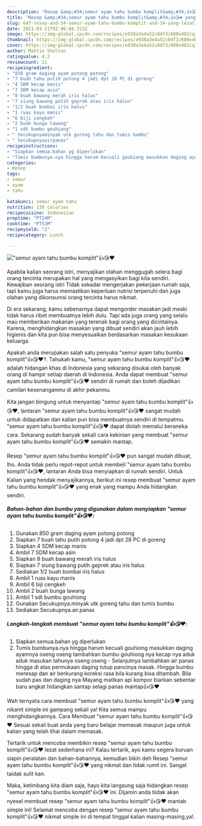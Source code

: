```yaml
---
description: "Resep &amp;#34;semur ayam tahu bumbu komplit&amp;#34;👍😘❤️ yang lezat dan Mudah Dibuat"
title: "Resep &amp;#34;semur ayam tahu bumbu komplit&amp;#34;👍😘❤️ yang lezat dan Mudah Dibuat"
slug: 647-resep-and-34-semur-ayam-tahu-bumbu-komplit-and-34-yang-lezat-dan-mudah-dibuat
date: 2021-03-21T02:46:04.313Z
image: https://img-global.cpcdn.com/recipes/e938a3e4a52c04f3/680x482cq70/semur-ayam-tahu-bumbu-komplit👍😘❤️-foto-resep-utama.jpg
thumbnail: https://img-global.cpcdn.com/recipes/e938a3e4a52c04f3/680x482cq70/semur-ayam-tahu-bumbu-komplit👍😘❤️-foto-resep-utama.jpg
cover: https://img-global.cpcdn.com/recipes/e938a3e4a52c04f3/680x482cq70/semur-ayam-tahu-bumbu-komplit👍😘❤️-foto-resep-utama.jpg
author: Mattie Shelton
ratingvalue: 4.2
reviewcount: 11
recipeingredient:
- "850 gram daging ayam potong potong"
- "7 buah tahu putih potong 4 jadi dpt 28 PC di goreng"
- "4 SDM kecap manis"
- "7 SDM kecap asin"
- "8 buah bawang merah iris halus"
- "7 siung bawang putih geprek atau iris halus"
- "1/2 buah bombai iris halus"
- "1 ruas kayu manis"
- "6 biji cengkeh"
- "2 buah bunga lawang"
- "1 sdt bumbu gouhiong"
- " Secukupnyaminyak utk goreng tahu dan tumis bumbu"
- " Secukupnyaairpanas"
recipeinstructions:
- "Siapkan semua.bahan yg diperlukan"
- "Tumis bumbunya.nya hingga harum kecuali gouhiong masukkan daging ayamnya oseng oseng tambahkan bumbu gouhiong nya kecap nya aduk aduk masukan tahunya oseng oseng Selanjutnya tambahkan air panas hingga di atas permukaan daging tutup pancinya masak. Hingga bumbu meresap dan air berkurang koreksi rasa bila kurang bisa ditambah. Bila sudah pas dan daging nya Mayang matikan api kompor biarkan sebentar baru angkat hidangkan santap selagi panas mantap👍😘❤️"
categories:
- Resep
tags:
- semur
- ayam
- tahu

katakunci: semur ayam tahu 
nutrition: 138 calories
recipecuisine: Indonesian
preptime: "PT24M"
cooktime: "PT53M"
recipeyield: "2"
recipecategory: Lunch

---
```



![&#34;semur ayam tahu bumbu komplit&#34;👍😘❤️](https://img-global.cpcdn.com/recipes/e938a3e4a52c04f3/680x482cq70/semur-ayam-tahu-bumbu-komplit👍😘❤️-foto-resep-utama.jpg)

Apabila kalian seorang istri, menyajikan olahan menggugah selera bagi orang tercinta merupakan hal yang mengasyikan bagi kita sendiri. Kewajiban seorang istri Tidak sekadar mengerjakan pekerjaan rumah saja, tapi kamu juga harus memastikan keperluan nutrisi terpenuhi dan juga olahan yang dikonsumsi orang tercinta harus nikmat.

Di era  sekarang, kamu sebenarnya dapat mengorder masakan jadi meski tidak harus ribet membuatnya lebih dulu. Tapi ada juga orang yang selalu mau memberikan makanan yang terenak bagi orang yang dicintainya. Karena, menghidangkan masakan yang dibuat sendiri akan jauh lebih higienis dan kita pun bisa menyesuaikan berdasarkan masakan kesukaan keluarga. 



Apakah anda merupakan salah satu penyuka &#34;semur ayam tahu bumbu komplit&#34;👍😘❤️?. Tahukah kamu, &#34;semur ayam tahu bumbu komplit&#34;👍😘❤️ adalah hidangan khas di Indonesia yang sekarang disukai oleh banyak orang di hampir setiap daerah di Indonesia. Anda dapat membuat &#34;semur ayam tahu bumbu komplit&#34;👍😘❤️ sendiri di rumah dan boleh dijadikan camilan kesenanganmu di akhir pekanmu.

Kita jangan bingung untuk menyantap &#34;semur ayam tahu bumbu komplit&#34;👍😘❤️, lantaran &#34;semur ayam tahu bumbu komplit&#34;👍😘❤️ sangat mudah untuk didapatkan dan kalian pun bisa membuatnya sendiri di tempatmu. &#34;semur ayam tahu bumbu komplit&#34;👍😘❤️ dapat diolah memalui beraneka cara. Sekarang sudah banyak sekali cara kekinian yang membuat &#34;semur ayam tahu bumbu komplit&#34;👍😘❤️ semakin mantap.

Resep &#34;semur ayam tahu bumbu komplit&#34;👍😘❤️ pun sangat mudah dibuat, lho. Anda tidak perlu repot-repot untuk membeli &#34;semur ayam tahu bumbu komplit&#34;👍😘❤️, lantaran Anda bisa menyiapkan di rumah sendiri. Untuk Kalian yang hendak menyajikannya, berikut ini resep membuat &#34;semur ayam tahu bumbu komplit&#34;👍😘❤️ yang enak yang mampu Anda hidangkan sendiri.

<!--inarticleads1-->

##### Bahan-bahan dan bumbu yang digunakan dalam menyiapkan &#34;semur ayam tahu bumbu komplit&#34;👍😘❤️:

1. Gunakan 850 gram daging ayam potong potong
1. Siapkan 7 buah tahu putih potong 4 jadi dpt 28 PC di goreng
1. Siapkan 4 SDM kecap manis
1. Ambil 7 SDM kecap asin
1. Siapkan 8 buah bawang merah iris halus
1. Siapkan 7 siung bawang putih geprek atau iris halus
1. Sediakan 1/2 buah bombai iris halus
1. Ambil 1 ruas kayu manis
1. Ambil 6 biji cengkeh
1. Ambil 2 buah bunga lawang
1. Ambil 1 sdt bumbu gouhiong
1. Gunakan  Secukupnya.minyak utk goreng tahu dan tumis bumbu
1. Sediakan  Secukupnya.air.panas




<!--inarticleads2-->

##### Langkah-langkah membuat &#34;semur ayam tahu bumbu komplit&#34;👍😘❤️:

1. Siapkan semua.bahan yg diperlukan
1. Tumis bumbunya.nya hingga harum kecuali gouhiong masukkan daging ayamnya oseng oseng tambahkan bumbu gouhiong nya kecap nya aduk aduk masukan tahunya oseng oseng - Selanjutnya tambahkan air panas hingga di atas permukaan daging tutup pancinya masak. Hingga bumbu meresap dan air berkurang koreksi rasa bila kurang bisa ditambah. Bila sudah pas dan daging nya Mayang matikan api kompor biarkan sebentar baru angkat hidangkan santap selagi panas mantap👍😘❤️




Wah ternyata cara membuat &#34;semur ayam tahu bumbu komplit&#34;👍😘❤️ yang nikamt simple ini gampang sekali ya! Kita semua mampu menghidangkannya. Cara Membuat &#34;semur ayam tahu bumbu komplit&#34;👍😘❤️ Sesuai sekali buat anda yang baru belajar memasak maupun juga untuk kalian yang telah lihai dalam memasak.

Tertarik untuk mencoba membikin resep &#34;semur ayam tahu bumbu komplit&#34;👍😘❤️ lezat sederhana ini? Kalau tertarik, ayo kamu segera buruan siapin peralatan dan bahan-bahannya, kemudian bikin deh Resep &#34;semur ayam tahu bumbu komplit&#34;👍😘❤️ yang nikmat dan tidak rumit ini. Sangat taidak sulit kan. 

Maka, ketimbang kita diam saja, hayo kita langsung saja hidangkan resep &#34;semur ayam tahu bumbu komplit&#34;👍😘❤️ ini. Dijamin anda tiidak akan nyesel membuat resep &#34;semur ayam tahu bumbu komplit&#34;👍😘❤️ mantab simple ini! Selamat mencoba dengan resep &#34;semur ayam tahu bumbu komplit&#34;👍😘❤️ nikmat simple ini di tempat tinggal kalian masing-masing,ya!.


